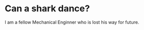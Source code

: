 <html>
    <head>
        <meta charset="uft-8">
        <title>Ahmet Deniz Eroz</title>
    </head>
    <body>
      <h1>Can a shark dance?</h1>
      <p>I am a fellow Mechanical Enginner who is lost his way for future.</p>
    </body>
</html>
